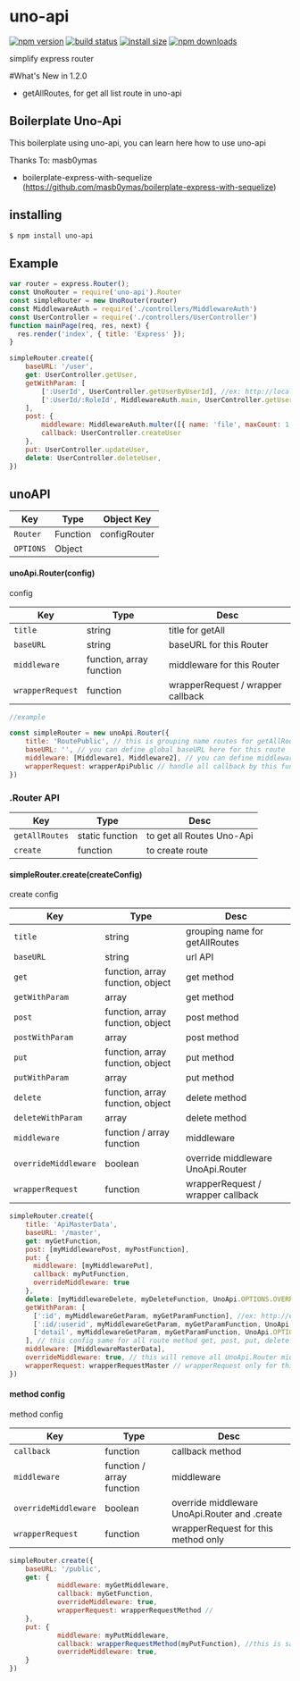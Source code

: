 # uno-api

[![npm version](https://img.shields.io/npm/v/uno-api.svg?style=flat-square)](https://www.npmjs.org/package/uno-api)
[![build status](https://img.shields.io/travis/chornos13/uno-api.svg?style=flat-square)](https://travis-ci.org/chornos13/uno-api)
[![install size](https://packagephobia.now.sh/badge?p=uno-api)](https://packagephobia.now.sh/result?p=uno-api)
[![npm downloads](https://img.shields.io/npm/dm/uno-api.svg?style=flat-square)](http://npm-stat.com/charts.html?package=uno-api)

simplify express router

#What's New in 1.2.0
- getAllRoutes, for get all list route in uno-api


## Boilerplate Uno-Api
This boilerplate using uno-api, you can learn here how to use uno-api
 
Thanks To: masb0ymas
- boilerplate-express-with-sequelize (https://github.com/masb0ymas/boilerplate-express-with-sequelize) 


## installing

```bash
$ npm install uno-api
```

## Example
```js
var router = express.Router();
const UnoRouter = require('uno-api').Router
const simpleRouter = new UnoRouter(router)
const MiddlewareAuth = require('./controllers/MiddlewareAuth')
const UserController = require('./controllers/UserController')
function mainPage(req, res, next) {
  res.render('index', { title: 'Express' });
}

simpleRouter.create({
	baseURL: '/user',
	get: UserController.getUser,
	getWithParam: [
		[':UserId', UserController.getUserByUserId], //ex: http://localhost:3000/user/1
		[':UserId/:RoleId', MiddlewareAuth.main, UserController.getUserByRoleId] //ex: http://localhost:3000/user/1/5
	],
	post: {
		middleware: MiddlewareAuth.multer([{ name: 'file', maxCount: 1 }]), //or with array [MiddlewareAuth.multer([{ name: 'file', maxCount: 1 }])],
		callback: UserController.createUser
	},
	put: UserController.updateUser,
	delete: UserController.deleteUser,
})


```


## unoAPI


Key | Type | Object Key
--- | --- | ---
`Router` | Function | configRouter 
`OPTIONS` | Object | 


#### unoApi.Router(config)
config

Key | Type | Desc
--- | --- | ---
`title` | string | title for getAll
`baseURL` | string | baseURL for this Router 
`middleware` | function, array function | middleware for this Router 
`wrapperRequest` | function | wrapperRequest / wrapper callback


```js
//example

const simpleRouter = new unoApi.Router({
	title: 'RoutePublic', // this is grouping name routes for getAllRoutes
	baseURL: '', // you can define global baseURL here for this route
	middleware: [Middleware1, Middleware2], // you can define middleware here
	wrapperRequest: wrapperApiPublic // handle all callback by this function, ex: wrapperApiPublic(callback)
})
```


### .Router API
Key | Type | Desc
--- | --- | ---
`getAllRoutes` | static function | to get all Routes Uno-Api
`create` | function | to create route 

#### simpleRouter.create(createConfig)

create config

Key | Type | Desc
--- | --- | ---
`title` | string | grouping name for getAllRoutes
`baseURL` | string | url API 
`get` | function, array function, object | get method 
`getWithParam` | array | get method 
`post` | function, array function, object | post method 
`postWithParam` | array | post method 
`put` | function, array function, object | put method 
`putWithParam` | array | put method 
`delete` | function, array function, object | delete method 
`deleteWithParam` | array | delete method 
`middleware` | function / array function | middleware  
`overrideMiddleware` | boolean | override middleware UnoApi.Router  
`wrapperRequest` | function | wrapperRequest / wrapper callback  


```js
simpleRouter.create({
    title: 'ApiMasterData',
    baseURL: '/master',
    get: myGetFunction, 
    post: [myMiddlewarePost, myPostFunction],
    put: {
      middleware: [myMiddlewarePut],
      callback: myPutFunction,
      overrideMiddleware: true
    },
    delete: [myMiddlewareDelete, myDeleteFunction, UnoApi.OPTIONS.OVERRIDE_MIDDLEWARE], // like put
    getWithParam: [
      [':id', myMiddlewareGetParam, myGetParamFunction], //ex: http://example.com/master/1
      [':id/:userid', myMiddlewareGetParam, myGetParamFunction, UnoApi.OPTIONS.OVERRIDE_MIDDLEWARE], //ex: http://example.com/master/1/299
      ['detail', myMiddlewareGetParam, myGetParamFunction, UnoApi.OPTIONS.OVERRIDE_MIDDLEWARE], //ex: http://example.com/master/detail
    ], // this config same for all route method get, post, put, delete (withParam)
    middleware: [MiddlewareMasterData],
    overrideMiddleware: true, // this will remove all UnoApi.Router middleware only for this API
    wrapperRequest: wrapperRequestMaster // wrapperRequest only for this API master, this will replace wrapperRequest UnoApi.Router
})
```


#### method config

method config

Key | Type | Desc
--- | --- | ---
`callback` | function | callback method 
`middleware` | function / array function | middleware  
`overrideMiddleware` | boolean | override middleware UnoApi.Router and .create  
`wrapperRequest` | function | wrapperRequest for this method only  

```js
simpleRouter.create({
	baseURL: '/public',
	get: {
            middleware: myGetMiddleware,
            callback: myGetFunction,
            overrideMiddleware: true,
            wrapperRequest: wrapperRequestMethod //
	},
	put: {
            middleware: myPutMiddleware,
            callback: wrapperRequestMethod(myPutFunction), //this is same like using wrapperRequest
            overrideMiddleware: true,
	}
})
```
